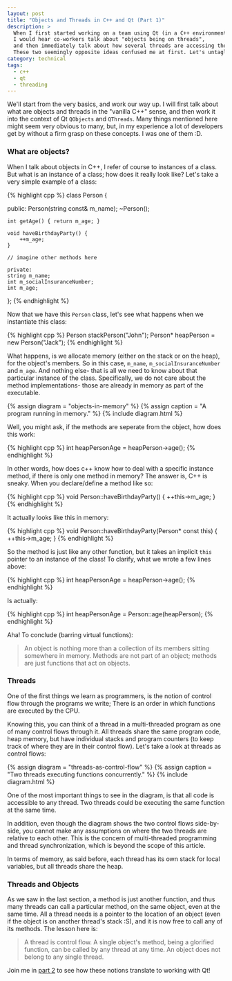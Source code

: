 ```yaml
---
layout: post
title: "Objects and Threads in C++ and Qt (Part 1)"
description: >
  When I first started working on a team using Qt (in a C++ environment),
  I would hear co-workers talk about "objects being on threads",
  and then immediately talk about how several threads are accessing the same object.
  These two seemingly opposite ideas confused me at first. Let's untagle the mystery!
category: technical
tags:
  - c++
  - qt
  - threading
---
```


We'll start from the very basics, and work our way up. I will first talk about what are objects and threads in the "vanilla C++" sense, and then work it into the context of Qt <code>QObjects</code> and <code>QThreads</code>. Many things mentioned here might seem very obvious to many, but, in my experience a lot of developers get by without a firm grasp on these concepts. I was one of them :D.

### What are objects?

When I talk about objects in C++, I refer of course to instances of a class. But what is an instance of a class; how does it really look like? Let's take a very simple example of a class:

{% highlight cpp %}
class Person {

public:
    Person(string const& m_name);
    ~Person();

    int getAge() { return m_age; }

    void haveBirthdayParty() {
        ++m_age;
    }

    // imagine other methods here

    private:
    string m_name;
    int m_socialInsuranceNumber;
    int m_age;
};
{% endhighlight %}

Now that we have this <code>Person</code> class, let's see what happens when we instantiate this class:

{% highlight cpp %}
Person stackPerson("John");
Person* heapPerson = new Person("Jack");
{% endhighlight %}

What happens, is we allocate memory (either on the stack or on the heap), for the object's members.
So in this case, <code>m_name</code>, <code>m_socialInsuranceNumber</code> and <code>m_age</code>.
And nothing else- that is all we need to know about that particular instance of the class.
Specifically, we do not care about the method implementations- those are already in memory as part of the executable.

{% assign diagram = "objects-in-memory" %}
{% assign caption = "A program running in memory." %}
{% include diagram.html %}

Well, you might ask, if the methods are seperate from the object, how does this work:

{% highlight cpp %}
int heapPersonAge = heapPerson->age();
{% endhighlight %}

In other words, how does c++ know how to deal with a specific instance method, if there is only one method in memory? The answer is, C++ is sneaky. When you declare/define a method like so:

{% highlight cpp %}
void Person::haveBirthdayParty()
{
    ++this->m_age;
}
{% endhighlight %}

<p>
It actually looks like this in memory:
</p>

{% highlight cpp %}
void Person::haveBirthdayParty(Person* const this)
{
    ++this->m_age;
}
{% endhighlight %}

So the method is just like any other function, but it takes an implicit <code>this</code> pointer to an instance of the class! To clarify, what we wrote a few lines above:

{% highlight cpp %}
int heapPersonAge = heapPerson->age();
{% endhighlight %}

Is actually:

{% highlight cpp %}
int heapPersonAge = Person::age(heapPerson);
{% endhighlight %}

Aha! To conclude (barring virtual functions):

> An object is nothing more than a collection of its members sitting somewhere in memory. Methods are not part of an object; methods are just functions that act on objects.

### Threads

One of the first things we learn as programmers, is the notion of control flow through the programs we write; There is an order in which functions are executed by the CPU.

Knowing this, you can think of a thread in a multi-threaded program as one of many control flows through it. All threads share the same program code, heap memory, but have individual stacks and program counters (to keep track of where they are in their control flow). Let's take a look at threads as control flows:

{% assign diagram = "threads-as-control-flow" %}
{% assign caption = "Two threads executing functions concurrently." %}
{% include diagram.html %}

One of the most important things to see in the diagram, is that all code is accessible to any thread. Two threads could be executing the same function at the same time.

In addition, even though the diagram shows the two control flows side-by-side, you cannot make any assumptions on where the two threads are relative to each other. This is the concern of multi-threaded programming and thread synchronization, which is beyond the scope of this article.

In terms of memory, as said before, each thread has its own stack for local variables, but all threads share the heap.

### Threads and Objects

As we saw in the last section, a method is just another function, and thus many threads can call a particular method, on the same object, even at the same time. All a thread needs is a pointer to the location of an object (even if the object is on another thread's stack :S), and it is now free to call any of its methods. The lesson here is:

> A thread is control flow. A single object's method, being a glorified function, can be called by any thread at any time. An object does not belong to any single thread.

Join me in <a href="/technical/2012/08/31/objects-and-threads-in-cpp-2.html">part 2</a> to see how these notions translate to working with Qt! 
